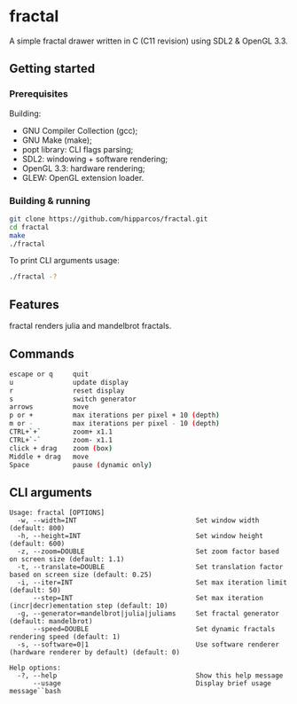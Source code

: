 # fractal

A simple fractal drawer written in C (C11 revision) using SDL2 & OpenGL 3.3.

## Getting started

### Prerequisites

Building:

- GNU Compiler Collection (gcc);
- GNU Make (make);
- popt library: CLI flags parsing;
- SDL2: windowing + software rendering;
- OpenGL 3.3: hardware rendering;
- GLEW: OpenGL extension loader.

### Building & running

```bash
git clone https://github.com/hipparcos/fractal.git
cd fractal
make
./fractal
```

To print CLI arguments usage:
```bash
./fractal -?
```

## Features

fractal renders julia and mandelbrot fractals.

## Commands

```bash
escape or q     quit
u               update display
r               reset display
s               switch generator
arrows          move
p or +          max iterations per pixel + 10 (depth)
m or -          max iterations per pixel - 10 (depth)
CTRL+`+`        zoom+ x1.1
CTRL+`-`        zoom- x1.1
click + drag    zoom (box)
Middle + drag   move
Space           pause (dynamic only)
```

## CLI arguments

```
Usage: fractal [OPTIONS]
  -w, --width=INT                              Set window width (default: 800)
  -h, --height=INT                             Set window height (default: 600)
  -z, --zoom=DOUBLE                            Set zoom factor based on screen size (default: 1.1)
  -t, --translate=DOUBLE                       Set translation factor based on screen size (default: 0.25)
  -i, --iter=INT                               Set max iteration limit (default: 50)
      --step=INT                               Set max iteration (incr|decr)ementation step (default: 10)
  -g, --generator=mandelbrot|julia|juliams     Set fractal generator (default: mandelbrot)
      --speed=DOUBLE                           Set dynamic fractals rendering speed (default: 1)
  -s, --software=0|1                           Use software renderer (hardware renderer by default) (default: 0)

Help options:
  -?, --help                                   Show this help message
      --usage                                  Display brief usage message``bash
```
